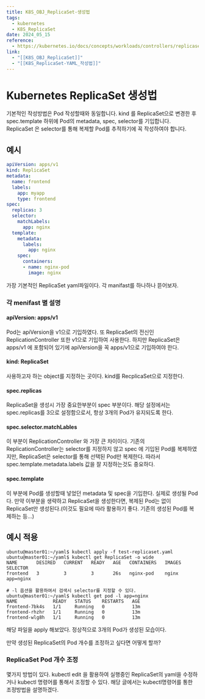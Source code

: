 ```yaml
---
title: K8S_OBJ_ReplicaSet-생성법
tags:
  - kubernetes
  - K8S_ReplicaSet
date: 2024_05_15
reference:
  - https://kubernetes.io/docs/concepts/workloads/controllers/replicaset/
link:
  - "[[K8S_OBJ_ReplicaSet]]"
  - "[[K8S_ReplicaSet-YAML_작성법]]"
---
```

# Kubernetes ReplicaSet 생성법

기본적인 작성방법은 Pod 작성할때와 동일합니다. kind 를 ReplicaSet으로 변경한 후 spec.template 하위에 Pod의 metadata, spec, selector를 기입합니다. ReplicaSet 은 selector를 통해 복제할 Pod를 추적하기에 꼭 작성하여야 합니다.

## 예시

```yaml
apiVersion: apps/v1
kind: ReplicaSet
metadata:
  name: frontend
  labels:
    app: myapp
    type: frontend
spec:
  replicas: 3
  selector:
    matchLabels:
      app: nginx
  template:
    metadata:
      labels:
        app: nginx
    spec:
      containers:
      - name: nginx-pod
        image: nginx
```

가장 기본적인 ReplicaSet yaml파일이다. 각 manifast를 하나하나 뜯어보자.

### 각 menifast 별 설명

#### apiVersion: apps/v1
Pod는 apiVersion을 v1으로 기입하였다. 또 ReplicaSet의 전신인 ReplicationController 또한 v1으로 기입하여 사용한다. 하지만 ReplicaSet은 apps/v1 에 포함되어 있기에 apiVersion을 꼭 apps/v1으로 기입하여야 한다.
#### kind: ReplicaSet
사용하고자 하는 object를 지정하는 곳이다. kind를 RecplicaSet으로 지정한다.
#### spec.replicas
ReplicaSet을 생성시 가장 중요한부분이 spec 부분이다. 해당 설정에서는 spec.replicas를 3으로 설정함으로서, 항상 3개의 Pod가 유지되도록 한다.
#### spec.selector.matchLables
이 부분이 ReplicationController 와 가장 큰 차이이다. 기존의 ReplicationController는 selector를 지정하지 않고 spec 에 기입된 Pod를 복제하였지만, ReplicaSet은 selector를 통해 선택된 Pod만 복제한다. 따라서 spec.template.metadata.labels 값을 잘 지정하는것도 중요하다.
#### spec.template
이 부분에 Pod를 생성할때 넣었던 metadata 및 spec을 기입한다. 실제로 생성될 Pod다. 만약 이부분을 생략하고 ReplicaSet을 생성한다면, 복제된 Pod는 없이 ReplicaSet만 생성된다.(이것도 필요에 따라 활용하기 좋다. 기존의 생성된 Pod를 복제하는 등...)

## 예시 적용


```shell
ubuntu@master01:~/yaml$ kubectl apply -f test-replicaset.yaml
ubuntu@master01:~/yaml$ kubectl get ReplicaSet -o wide
NAME       DESIRED   CURRENT   READY   AGE   CONTAINERS   IMAGES   SELECTOR
frontend   3         3         3       26s   nginx-pod    nginx    app=nginx

# -l 옵션을 활용하여서 검색시 selector를 지정할 수 있다.
ubuntu@master01:~/yaml$ kubectl get pod -l app=nginx
NAME             READY   STATUS    RESTARTS   AGE
frontend-7bk4s   1/1     Running   0          13m
frontend-rhzhr   1/1     Running   0          13m
frontend-wlg8h   1/1     Running   0          13m

```

해당 파일을 apply 해보았다. 정상적으로 3개의 Pod가 생성된 모습이다.

만약 생성된 ReplicaSet의 Pod 개수를 조정하고 싶다면 어떻게 할까?

### ReplicaSet Pod 개수 조정

몇가지 방법이 있다. kubectl edit 을 활용하여 실행중인 ReplicaSet의 yaml을 수정하거나 kubectl 명령어를 통해서 조정할 수 있다. 해당 글에서는 kubectl명령어를 통한 조정방법을 설명하겠다.

```shell

```